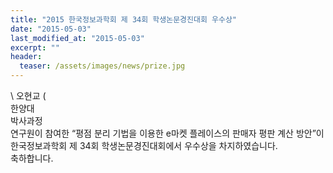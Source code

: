 ```yaml
---
title: "2015 한국정보과학회 제 34회 학생논문경진대회 우수상"
date: "2015-05-03"
last_modified_at: "2015-05-03"
excerpt: ""
header:
  teaser: /assets/images/news/prize.jpg
---
```

\\
오현교 (<br>한양대<br>박사과정<br>연구원이 참여한 “평점 분리 기법을 이용한 e마켓 플레이스의 판매자 평판 계산 방안”이<br>한국정보과학회 제 34회 학생논문경진대회에서 우수상을 차지하였습니다.<br>축하합니다.